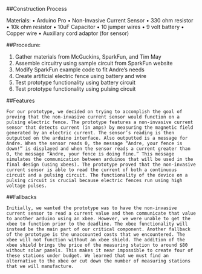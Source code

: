##Construction Process
	
Materials:
•	Arduino Pro 
•	Non-Invasive Current Sensor
•	330 ohm resistor
•	10k ohm resistor
•	10uF Capacitor
•	10 jumper wires
•	9 volt battery
•	Copper wire
•	Auxillary cord adaptor (for sensor)

##Procedure:
1.	Gather materials from McGuckins, SparkFun, and Tim May
2.	Assemble circuitry using sample circuit from SparkFun website
3.	Modify SparkFun example code to fit Andre’s needs
4.	Create artificial electric fence using battery and wire
5.	Test prototype functionality using battery circuit
6.	Test prototype functionality using pulsing circuit

##Features

	For our prototype, we decided on trying to accomplish the goal of proving that the non-invasive current sensor would function on a pulsing electric fence. The prototype features a non-invasive current sensor that detects current (in amps) by measuring the magnetic field generated by an electric current. The sensor’s reading is then outputted on the arduino interface. Also outputted is a message for Andre. When the sensor reads 0, the message “Andre, your fence is down!” is displayed and when the sensor reads a current greater than 0, the message “Andre, your fence is doing fine.” This message simulates the communication between arduinos that will be used in the final design (using xbees). The prototype proved that the non-invasive current sensor is able to read the current of both a continuous circuit and a pulsing circuit. The functionality of the device on a pulsing circuit is crucial because electric fences run using high voltage pulses.

##Fallbacks

	Initially, we wanted the prototype was to have the non-invasive current sensor to read a current value and then communicate that value to another arduino using an xbee. However, we were unable to get the xbee to function prior to the deadline. The xbee functionality will instead be the main part of our critical component. Another fallback of the prototype is the unaccounted costs that we encountered. The xbee will not function without an xbee shield. The addition of the xbee shield brings the price of the measuring station to around $80 without solar panels. This makes it near impossible to create four of these stations under budget. We learned that we must find an alternative to the xbee or cut down the number of measuring stations that we will manufacture. 
 
  
